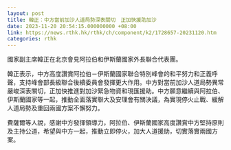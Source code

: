 ```yaml
---
layout: post
title: 韓正：中方當前加沙人道局勢深表關切　正加快援助加沙
date: 2023-11-20 20:54:15.000000000 +08:00
link: https://news.rthk.hk/rthk/ch/component/k2/1728657-20231120.htm
categories: rthk
---
```


國家副主席韓正在北京會見阿拉伯和伊斯蘭國家外長聯合代表團。

韓正表示，中方高度讚賞阿拉伯－伊斯蘭國家聯合特別峰會的和平努力和正義呼聲，支持峰會部長級聯合後續委員會發揮更大作用。中方對當前加沙人道局勢異常嚴峻深表關切，正加快推進對加沙緊急物資和現匯援助。中方願意繼續與阿拉伯、伊斯蘭國家等一起，推動全面落實聯大及安理會有關決議，為實現停火止戰、緩解人道局勢及重回兩國方案不懈努力。

費薩爾等人說，感謝中方發揮領導力，阿拉伯、伊斯蘭國家高度讚賞中方堅持原則及主持公道，希望與中方一起，推動立即停火，加大人道援助，切實落實兩國方案。
